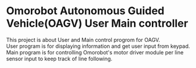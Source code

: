 # Omorobot Autonomous Guided Vehicle(OAGV) User Main controller

This project is about User and Main control progrom for OAGV.  
User program is for displaying information and get user input from keypad.  
Main program is for controlling Omorobot's motor driver module per line sensor input to keep track of line following.  

